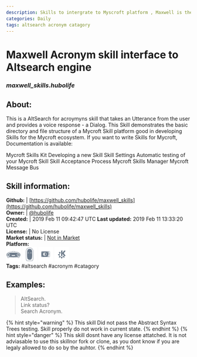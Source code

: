 ```yaml
--- 
description: Skills to intergrate to Myscroft platform , Maxwell is the project name
categories: Daily   
tags: altsearch acronym catagory   
---
```


# Maxwell Acronym skill interface to Altsearch engine  
### _maxwell_skills.hubolife_  
## About:  
This is a AltSearch for acroymyns skill that takes an Utterance from the user and provides a voice response - a Dialog. This Skill demonstrates the basic directory and file structure of a Mycroft Skill platform good in developing Skills for the Mycroft ecosystem.
If you want to write Skills for Mycroft, Documentation is available:

Mycroft Skills Kit
Developing a new Skill
Skill Settings
Automatic testing of your Mycroft Skill
Skill Acceptance Process
Mycroft Skills Manager
Mycroft Message Bus


## Skill information:  
**Github:** | [https://github.com/hubolife/maxwell_skills](https://github.com/hubolife/maxwell_skills)  
**Owner:** | [@hubolife](https://github.com/hubolife)  
**Created:** | 2019 Feb 11 09:42:47 UTC  **Last updated:** 2019 Feb 11 13:33:20 UTC  
**License:** | No License  
**Market status:** | [Not in Market](https://market.mycroft.ai/skill/)  
**Platform:**  
 ![](../.gitbook/assets/mark-1-icon.png)  ![](../.gitbook/assets/mark-2-icon.png)  ![](../.gitbook/assets/picroft-icon.png)  ![](../.gitbook/assets/kde.png)   
**Tags:** \#altsearch \#acronym \#catagory   
## Examples:  
> AltSearch.  
> Link status?  
> Search Acronym.  
  
{% hint style="warning" %}
This skill Did not pass the Abstract Syntax Trees testing. Skill properly do not work in current state.
{% endhint %}
{% hint style="danger" %}
This skill dosnt have any license attatched. It is not adviasable to use this skillnor fork or clone, as you dont know if you are legaly allowed to do so by the auhtor.
{% endhint %}
